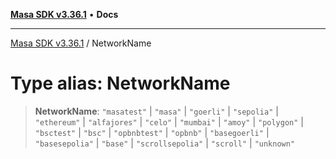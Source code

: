 [**Masa SDK v3.36.1**](../README.md) • **Docs**

***

[Masa SDK v3.36.1](../globals.md) / NetworkName

# Type alias: NetworkName

> **NetworkName**: `"masatest"` \| `"masa"` \| `"goerli"` \| `"sepolia"` \| `"ethereum"` \| `"alfajores"` \| `"celo"` \| `"mumbai"` \| `"amoy"` \| `"polygon"` \| `"bsctest"` \| `"bsc"` \| `"opbnbtest"` \| `"opbnb"` \| `"basegoerli"` \| `"basesepolia"` \| `"base"` \| `"scrollsepolia"` \| `"scroll"` \| `"unknown"`
